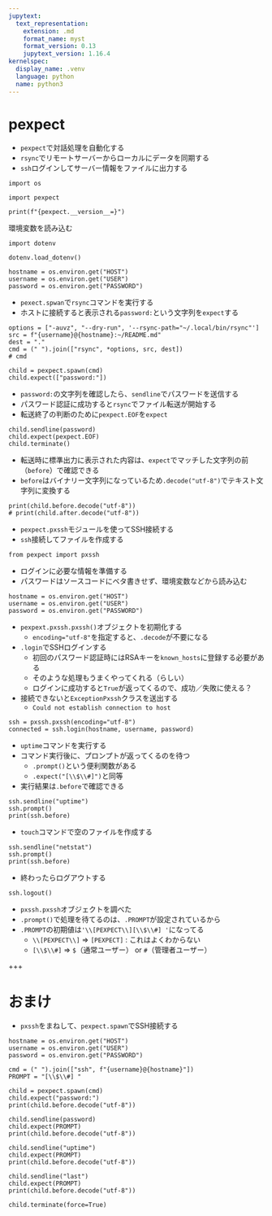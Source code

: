 ```yaml
---
jupytext:
  text_representation:
    extension: .md
    format_name: myst
    format_version: 0.13
    jupytext_version: 1.16.4
kernelspec:
  display_name: .venv
  language: python
  name: python3
---
```


# pexpect

- `pexpect`で対話処理を自動化する
- `rsync`でリモートサーバーからローカルにデータを同期する
- `ssh`ログインしてサーバー情報をファイルに出力する

```{code-cell} ipython3
import os

import pexpect

print(f"{pexpect.__version__=}")
```

環境変数を読み込む

```{code-cell} ipython3
import dotenv

dotenv.load_dotenv()
```

```{code-cell} ipython3
hostname = os.environ.get("HOST")
username = os.environ.get("USER")
password = os.environ.get("PASSWORD")
```

- `pexect.spwan`で`rsync`コマンドを実行する
- ホストに接続すると表示される`password:`という文字列を`expect`する

```{code-cell} ipython3
options = ["-auvz", "--dry-run", '--rsync-path="~/.local/bin/rsync"']
src = f"{username}@{hostname}:~/README.md"
dest = "."
cmd = (" ").join(["rsync", *options, src, dest])
# cmd
```

```{code-cell} ipython3
child = pexpect.spawn(cmd)
child.expect(["password:"])
```

- `password:`の文字列を確認したら、`sendline`でパスワードを送信する
- パスワード認証に成功すると`rsync`でファイル転送が開始する
- 転送終了の判断のために`pexpect.EOF`を`expect`

```{code-cell} ipython3
child.sendline(password)
child.expect(pexpect.EOF)
child.terminate()
```

- 転送時に標準出力に表示された内容は、`expect`でマッチした文字列の前（`before`）で確認できる
- `before`はバイナリー文字列になっているため`.decode("utf-8")`でテキスト文字列に変換する

```{code-cell} ipython3
print(child.before.decode("utf-8"))
# print(child.after.decode("utf-8"))
```

- `pexpect.pxssh`モジュールを使ってSSH接続する
- `ssh`接続してファイルを作成する

```{code-cell} ipython3
from pexpect import pxssh
```

- ログインに必要な情報を準備する
- パスワードはソースコードにベタ書きせず、環境変数などから読み込む

```{code-cell} ipython3
hostname = os.environ.get("HOST")
username = os.environ.get("USER")
password = os.environ.get("PASSWORD")
```

- `pexpext.pxssh.pxssh()`オブジェクトを初期化する
  - `encoding="utf-8"`を指定すると、`.decode`が不要になる
- `.login`でSSHログインする
  - 初回のパスワード認証時にはRSAキーを`known_hosts`に登録する必要がある
  - そのような処理もうまくやってくれる（らしい）
  - ログインに成功すると`True`が返ってくるので、成功／失敗に使える？
- 接続できないと`ExceptionPxssh`クラスを送出する
  - `Could not establish connection to host`

```{code-cell} ipython3
ssh = pxssh.pxssh(encoding="utf-8")
connected = ssh.login(hostname, username, password)
```

- `uptime`コマンドを実行する
- コマンド実行後に、プロンプトが返ってくるのを待つ
  - `.prompt()`という便利関数がある
  - `.expect("[\\$\\#]")`と同等
- 実行結果は`.before`で確認できる

```{code-cell} ipython3
ssh.sendline("uptime")
ssh.prompt()
print(ssh.before)
```

- `touch`コマンドで空のファイルを作成する

```{code-cell} ipython3
ssh.sendline("netstat")
ssh.prompt()
print(ssh.before)
```

- 終わったらログアウトする

```{code-cell} ipython3
ssh.logout()
```

- `pxssh.pxssh`オブジェクトを調べた
- `.prompt()`で処理を待てるのは、`.PROMPT`が設定されているから
- `.PROMPT`の初期値は``'\\[PEXPECT\\][\\$\\#] '``になってる
  - `\\[PEXPECT\\]` => `[PEXPECT]` : これはよくわからない
  - `[\\$\\#]` => `$`（通常ユーザー） or `#`（管理者ユーザー）

+++

# おまけ

- `pxssh`をまねして、`pexpect.spawn`でSSH接続する

```{code-cell} ipython3
hostname = os.environ.get("HOST")
username = os.environ.get("USER")
password = os.environ.get("PASSWORD")
```

```{code-cell} ipython3
cmd = (" ").join(["ssh", f"{username}@{hostname}"])
PROMPT = "[\\$\\#] "
```

```{code-cell} ipython3
child = pexpect.spawn(cmd)
child.expect("password:")
print(child.before.decode("utf-8"))
```

```{code-cell} ipython3
child.sendline(password)
child.expect(PROMPT)
print(child.before.decode("utf-8"))
```

```{code-cell} ipython3
child.sendline("uptime")
child.expect(PROMPT)
print(child.before.decode("utf-8"))
```

```{code-cell} ipython3
child.sendline("last")
child.expect(PROMPT)
print(child.before.decode("utf-8"))
```

```{code-cell} ipython3
child.terminate(force=True)
```
